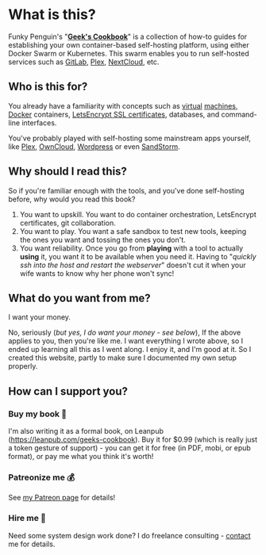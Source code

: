 # What is this?

Funky Penguin's "**[Geek's Cookbook](https://geek-cookbook.funkypenguin.co.nz)**" is a collection of how-to guides for establishing your own container-based self-hosting platform, using either Docker Swarm or Kubernetes. This swarm enables you to run self-hosted services such as [GitLab](https://gitlab.com/), [Plex](https://www.plex.tv/), [NextCloud](https://nextcloud.com), etc.


## Who is this for?

You already have a familiarity with concepts such as [virtual](https://libvirt.org/) [machines](https://www.virtualbox.org/), [Docker](https://www.docker.com/) containers, [LetsEncrypt SSL certificates](https://letsencrypt.org/), databases, and command-line interfaces.

You've probably played with self-hosting some mainstream apps yourself, like [Plex](https://www.plex.tv/), [OwnCloud](https://owncloud.org/), [Wordpress](https://wordpress.org/) or even [SandStorm](https://sandstorm.io/).

## Why should I read this?

So if you're familiar enough with the tools, and you've done self-hosting before, why would you read this book?

1. You want to upskill. You want to do container orchestration, LetsEncrypt certificates, git collaboration.
2. You want to play. You want a safe sandbox to test new tools, keeping the ones you want and tossing the ones you don't.
3. You want reliability. Once you go from __playing__ with a tool to actually __using__ it, you want it to be available when you need it. Having to "_quickly ssh into the host and restart the webserver_" doesn't cut it when your wife wants to know why her phone won't sync!

## What do you want from me?

I want your money.

No, seriously (_but yes, I do want your money - see below_), If the above applies to you, then you're like me. I want everything I wrote above, so I ended up learning all this as I went along. I enjoy it, and I'm good at it. So I created this website, partly to make sure I documented my own setup properly.

## How can I support you?

### Buy my book 📖

I'm also writing it as a formal book, on Leanpub (https://leanpub.com/geeks-cookbook). Buy it for $0.99 (which is really just a token gesture of support) - you can get it for free (in PDF, mobi, or epub format), or pay me what you think it's worth!

### Patreonize me 💰

See [my Patreon page](https://www.patreon.com/funkypenguin) for details!


### Hire me 🏢

Need some system design work done? I do freelance consulting - [contact](mailto:davidy@funypenguin.co.nz) me for details.
